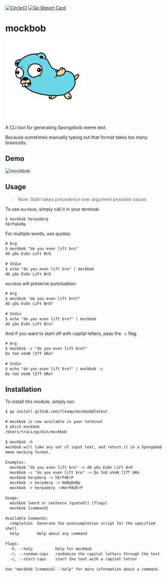 [![CircleCI](https://circleci.com/gh/tlkamp/mockbob.svg?style=svg)](https://circleci.com/gh/tlkamp/mockbob) [![Go Report Card](https://goreportcard.com/badge/github.com/tlkamp/mockbob)](https://goreportcard.com/report/github.com/tlkamp/mockbob)

# mockbob

![mascot](doc/gopher.png)

A CLI tool for generating Spongebob meme text.

Because sometimes manually typing out that format takes too many braincells.

## Demo
![mockbob](https://user-images.githubusercontent.com/18516698/72223486-eed92080-3534-11ea-94df-b9d5ae48e43f.gif)

## Usage

> Note: Stdin takes precedence over argument provided values

To use `mockbob`, simply call it in your terminal.

```shell
$ mockbob herpaderp
hErPaDeRp
```

For multiple words, use quotes:

```shell
# Arg
$ mockbob "do you even lift bro"
dO yOu EvEn LiFt BrO

# Stdin
$ echo "do you even lift bro" | mockbob
dO yOu EvEn LiFt BrO
```

`mockbob` will preserve punctuation:

```shell
# Arg
$ mockbob "do you even lift bro?"
dO yOu EvEn LiFt BrO?

# Stdin
$ echo "do you even lift bro?" | mockbob
dO yOu EvEn LiFt Bro?
```

And if you want to start off with capital letters, pass the `-c` flag.

```shell
# Arg
$ mockbob -c "do you even lift bro?"
Do YoU eVeN lIfT bRo?

# Stdin
$ echo "do you even lift bro?" | mockbob -c
Do YoU eVeN lIfT bRo?
```

## Installation

To install this module, simply run:

```console
$ go install github.com/tlkamp/mockbob@latest

# mockbob is now available in your terminal
$ which mockbob
/Users/traci/go/bin/mockbob

$ mockbob -h
mockbob will take any set of input text, and return it in a Spongebob meme mocking format.

Examples:
  mockbob "do you even lift bro" -> dO yOu EvEn LiFt BrO
  mockbob -c "do you even lift bro" -> Do YoU eVeN lIfT bRo
  mockbob herpderp -> hErPdErP
  mockbob -c herpderp -> HeRpDeRp
  mockbob -r herpaderp ->HerPAdErP

Usage:
  mockbob [word or sentence (quoted)] [flags]
  mockbob [command]

Available Commands:
  completion  Generate the autocompletion script for the specified shell
  help        Help about any command

Flags:
  -h, --help          help for mockbob
  -r, --random-caps   randomize the capital letters through the text
  -c, --start-caps    start the text with a capital letter

Use "mockbob [command] --help" for more information about a command.
```
